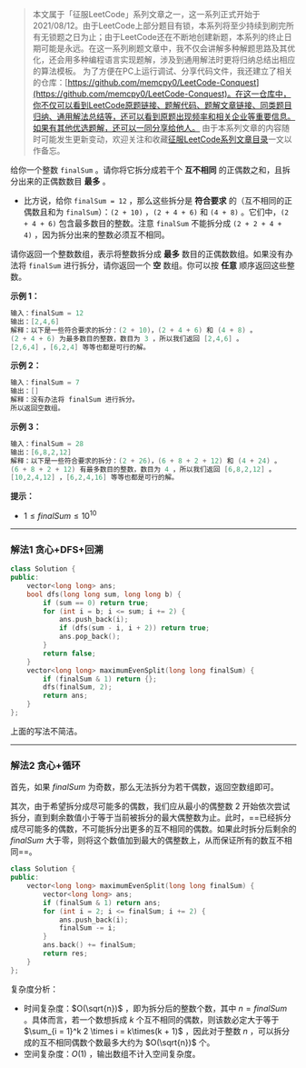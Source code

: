 > 本文属于「征服LeetCode」系列文章之一，这一系列正式开始于2021/08/12。由于LeetCode上部分题目有锁，本系列将至少持续到刷完所有无锁题之日为止；由于LeetCode还在不断地创建新题，本系列的终止日期可能是永远。在这一系列刷题文章中，我不仅会讲解多种解题思路及其优化，还会用多种编程语言实现题解，涉及到通用解法时更将归纳总结出相应的算法模板。
> <b></b>
> 为了方便在PC上运行调试、分享代码文件，我还建立了相关的仓库：[https://github.com/memcpy0/LeetCode-Conquest](https://github.com/memcpy0/LeetCode-Conquest)。在这一仓库中，你不仅可以看到LeetCode原题链接、题解代码、题解文章链接、同类题目归纳、通用解法总结等，还可以看到原题出现频率和相关企业等重要信息。如果有其他优选题解，还可以一同分享给他人。
> <b></b>
> 由于本系列文章的内容随时可能发生更新变动，欢迎关注和收藏[征服LeetCode系列文章目录](https://memcpy0.blog.csdn.net/article/details/119656559)一文以作备忘。

给你一个整数 `finalSum` 。请你将它拆分成若干个 **互不相同** 的正偶数之和，且拆分出来的正偶数数目 **最多** 。
- 比方说，给你 `finalSum = 12` ，那么这些拆分是 **符合要求** 的（互不相同的正偶数且和为 `finalSum`）：`(2 + 10)` ，`(2 + 4 + 6)` 和 `(4 + 8)` 。它们中，`(2 + 4 + 6)` 包含最多数目的整数。注意 `finalSum` 不能拆分成 `(2 + 2 + 4 + 4)` ，因为拆分出来的整数必须互不相同。

请你返回一个整数数组，表示将整数拆分成 **最多** 数目的正偶数数组。如果没有办法将 `finalSum` 进行拆分，请你返回一个 **空** 数组。你可以按 **任意** 顺序返回这些整数。

**示例 1：**
```java
输入：finalSum = 12
输出：[2,4,6]
解释：以下是一些符合要求的拆分：(2 + 10)，(2 + 4 + 6) 和 (4 + 8) 。
(2 + 4 + 6) 为最多数目的整数，数目为 3 ，所以我们返回 [2,4,6] 。
[2,6,4] ，[6,2,4] 等等也都是可行的解。
```
**示例 2：**
```java
输入：finalSum = 7
输出：[]
解释：没有办法将 finalSum 进行拆分。
所以返回空数组。
```
**示例 3：**
```java
输入：finalSum = 28
输出：[6,8,2,12]
解释：以下是一些符合要求的拆分：(2 + 26)，(6 + 8 + 2 + 12) 和 (4 + 24) 。
(6 + 8 + 2 + 12) 有最多数目的整数，数目为 4 ，所以我们返回 [6,8,2,12] 。
[10,2,4,12] ，[6,2,4,16] 等等也都是可行的解。
```
**提示：**
- $1 \le finalSum \le 10^{10}$

---
### 解法1 贪心+DFS+回溯
```cpp
class Solution {
public:
    vector<long long> ans;
    bool dfs(long long sum, long long b) {
        if (sum == 0) return true;
        for (int i = b; i <= sum; i += 2) {
            ans.push_back(i);
            if (dfs(sum - i, i + 2)) return true;
            ans.pop_back();
        }
        return false;
    }
    vector<long long> maximumEvenSplit(long long finalSum) {
        if (finalSum & 1) return {};
        dfs(finalSum, 2);
        return ans;
    }
};
```
上面的写法不简洁。

---
### 解法2 贪心+循环
首先，如果 $finalSum$ 为奇数，那么无法拆分为若干偶数，返回空数组即可。

其次，由于希望拆分成尽可能多的偶数，我们应从最小的偶整数 $2$ 开始依次尝试拆分，直到剩余数值小于等于当前被拆分的最大偶整数为止。此时，==已经拆分成尽可能多的偶数，不可能拆分出更多的互不相同的偶数。如果此时拆分后剩余的 $finalSum$ 大于零，则将这个数值加到最大的偶整数上，从而保证所有的数互不相同==。
```cpp
class Solution {
public:
    vector<long long> maximumEvenSplit(long long finalSum) {
        vector<long long> ans;
        if (finalSum & 1) return ans;
        for (int i = 2; i <= finalSum; i += 2) {
            ans.push_back(i);
            finalSum -= i;
        }
        ans.back() += finalSum;
        return res;
    }
};
```
复杂度分析：
- 时间复杂度：$O(\sqrt{n})$ ，即为拆分后的整数个数，其中 $n = \textit{finalSum}$ 。具体而言，若一个数想拆成 $k$ 个互不相同的偶数，则该数必定大于等于 $\sum_{i = 1}^k 2 \times i = k\times(k + 1)$ ，因此对于整数 $n$ ，可以拆分成的互不相同偶数个数最多大约为 $O(\sqrt{n})$ 个。
- 空间复杂度：$O(1)$ ，输出数组不计入空间复杂度。